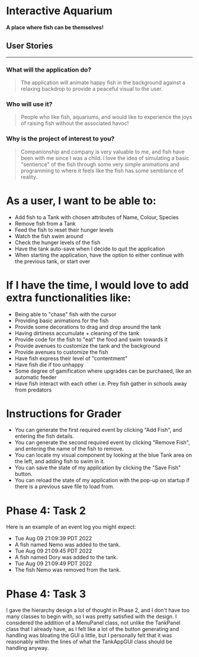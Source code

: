 # Interactive Aquarium
**A place where fish can be themselves!**

## User Stories
___

### What will the application do?

> The application will animate happy fish in the background against 
> a relaxing backdrop to provide a peaceful visual to the user.

### Who will use it?

> People who like fish, aquariums, and would like to experience
> the joys of raising fish without the associated havoc!

### Why is the project of interest to you?

> Companionship and company is very valuable to me, and fish
> have been with me since I was a child. I love the idea of simulating 
> a basic "sentience" of the fish through some very simple animations and
> programming to where it feels like the fish has some semblance of reality.

# As a **user**, I want to be able to:
- Add fish to a Tank with chosen attributes of Name, Colour, Species
- Remove fish from a Tank
- Feed the fish to reset their hunger levels
- Watch the fish swim around
- Check the hunger levels of the fish
- Have the tank auto-save when I decide to quit the application
- When starting the application, have the option to either continue with the previous tank, or start over

# If I have the time, I would love to add extra functionalities like:
- Being able to "chase" fish with the cursor
- Providing basic animations for the fish
- Provide some decorations to drag and drop around the tank
- Having dirtiness accumulate + cleaning of the tank
- Provide code for the fish to "eat" the food and swim towards it
- Provide avenues to customize the tank and the background
- Provide avenues to customize the fish
- Have fish express their level of "contentment"
- Have fish die if too unhappy
- Some degree of gamification where upgrades can be purchased, like an automatic feeder
- Have fish interact with each other i.e. Prey fish gather in schools away from predators

# Instructions for Grader

- You can generate the first required event by clicking "Add Fish", and entering the fish details.
- You can generate the second required event by clicking "Remove Fish", and entering the name of the fish to remove.
- You can locate my visual component by looking at the blue Tank area on the left, and adding fish to swim in it.
- You can save the state of my application by clicking the "Save Fish" button.
- You can reload the state of my application with the pop-up on startup if there is a previous save file to load from.

# Phase 4: Task 2
Here is an example of an event log you might expect: 

- Tue Aug 09 21:09:39 PDT 2022 
- A fish named Nemo was added to the tank.
- Tue Aug 09 21:09:45 PDT 2022
- A fish named Dory was added to the tank.
- Tue Aug 09 21:09:49 PDT 2022
- The fish Nemo was removed from the tank.

# Phase 4: Task 3
I gave the hierarchy design a lot of thought in Phase 2, and I don't have too many classes to begin with, so I was
pretty satisfied with the design. I considered the addition of a MenuPanel class, not unlike the TankPanel class
that I already have, as I felt like a lot of the button generating and handling was bloating the GUI a little,
but I personally felt that it was reasonably within the lines of what the TankAppGUI class should be handling anyway.
